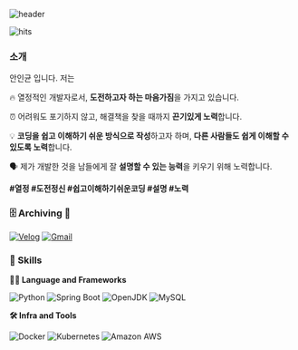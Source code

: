 ![header](https://capsule-render.vercel.app/api?type=waving&color=auto&height=360&text=Easy+coding+makes+happy%21&fontSize=60&fontAlign=50&fontAlignY=30&desc=I%27ll+try+to+code+it+so+that+others+can+recognize+it.&descSize=30&descAlign=50&descAlignY=60)

![hits](https://hits.seeyoufarm.com/api/count/incr/badge.svg?url=https%3A%2F%2Fgithub.com%2Faaingyunii&edge_flat=false&title=%EB%B0%A9%EB%AC%B8%EC%9E%90+%EC%88%98)

### 소개

안인균 입니다. 저는

🔥 열정적인 개발자로서, **도전하고자 하는 마음가짐**을 가지고 있습니다.

⏰ 어려워도 포기하지 않고, 해결책을 찾을 때까지 **끈기있게 노력**합니다.

💡 **코딩을 쉽고 이해하기 쉬운 방식으로 작성**하고자 하며, **다른 사람들도 쉽게 이해할 수 있도록 노력**합니다.

🗣️ 제가 개발한 것을 남들에게 잘 **설명할 수 있는 능력**을 키우기 위해 노력합니다.

**#열정 #도전정신 #쉽고이해하기쉬운코딩 #설명 #노력**

### 🗄️ Archiving 📁
<p>
  
  <a href="https://velog.io/@dlsrbs98"> ![Velog](https://img.shields.io/badge/velog-20C997.svg?&style=for-the-badge&logo=velog&logoColor=white)</a>
  <a href="mailto:dlsrbs98@gmail.com"> ![Gmail](https://img.shields.io/badge/gmail-EA4335.svg?&style=for-the-badge&logo=gmail&logoColor=white)</a>
</p>

### 🦾 Skills

**🧑‍💻 Language and Frameworks**

![Python](https://img.shields.io/badge/python-3776AB.svg?&style=for-the-badge&logo=python&logoColor=white) ![Spring Boot](https://img.shields.io/badge/springboot-6DB33F.svg?&style=for-the-badge&logo=springboot&logoColor=white) ![OpenJDK](https://img.shields.io/badge/openjdk-437291.svg?&style=for-the-badge&logo=openjdk&logoColor=white) ![MySQL](https://img.shields.io/badge/mysql-4479A1.svg?&style=for-the-badge&logo=mysql&logoColor=white) 

**🛠️ Infra and Tools**

![Docker](https://img.shields.io/badge/docker-2496ED.svg?&style=for-the-badge&logo=docker&logoColor=white) ![Kubernetes](https://img.shields.io/badge/kubernetes-326CE5.svg?&style=for-the-badge&logo=kubernetes&logoColor=white) ![Amazon AWS](https://img.shields.io/badge/amazonaws-232F3E.svg?&style=for-the-badge&logo=amazonaws&logoColor=white) 


